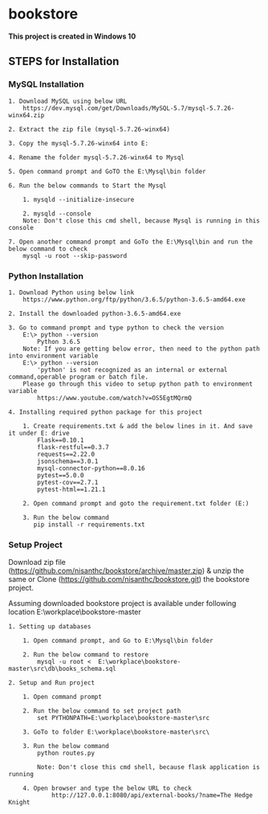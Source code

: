 # bookstore

**This project is created in Windows 10**

## STEPS for Installation

### MySQL Installation

    1. Download MySQL using below URL
        https://dev.mysql.com/get/Downloads/MySQL-5.7/mysql-5.7.26-winx64.zip
    
    2. Extract the zip file (mysql-5.7.26-winx64)
    
    3. Copy the mysql-5.7.26-winx64 into E:
    
    4. Rename the folder mysql-5.7.26-winx64 to Mysql
    
    5. Open command prompt and GoTO the E:\Mysql\bin folder
    
    6. Run the below commands to Start the Mysql
    
        1. mysqld --initialize-insecure
        
        2. mysqld --console
        Note: Don't close this cmd shell, because Mysql is running in this console
    
    7. Open another command prompt and GoTo the E:\Mysql\bin and run the below command to check
        mysql -u root --skip-password

### Python Installation

    1. Download Python using below link
        https://www.python.org/ftp/python/3.6.5/python-3.6.5-amd64.exe

    2. Install the downloaded python-3.6.5-amd64.exe
    
    3. Go to command prompt and type python to check the version
        E:\> python --version
            Python 3.6.5
        Note: If you are getting below error, then need to the python path into environment variable
        E:\> python --version
            'python' is not recognized as an internal or external command,operable program or batch file.
        Please go through this video to setup python path to environment variable
            https://www.youtube.com/watch?v=OS5EgtMQrmQ
    
    4. Installing required python package for this project
    
        1. Create requirements.txt & add the below lines in it. And save it under E: drive
            Flask==0.10.1
            flask-restful==0.3.7
            requests==2.22.0
            jsonschema==3.0.1
            mysql-connector-python==8.0.16
            pytest==5.0.0
            pytest-cov==2.7.1
            pytest-html==1.21.1
            
        2. Open command prompt and goto the requirement.txt folder (E:)
        
        3. Run the below command
           pip install -r requirements.txt

### Setup Project

Download zip file (https://github.com/nisanthc/bookstore/archive/master.zip) & unzip the same 
or
Clone (https://github.com/nisanthc/bookstore.git) the bookstore project.

Assuming downloaded bookstore project is available under following location
E:\workplace\bookstore-master

    1. Setting up databases
        
        1. Open command prompt, and Go to E:\Mysql\bin folder
        
        2. Run the below command to restore
            mysql -u root <  E:\workplace\bookstore-master\src\db\books_schema.sql
    
    2. Setup and Run project
       
        1. Open command prompt
        
        2. Run the below command to set project path
            set PYTHONPATH=E:\workplace\bookstore-master\src
            
        3. GoTo to folder E:\workplace\bookstore-master\src\
        
        3. Run the below command 
            python routes.py
        
            Note: Don't close this cmd shell, because flask application is running
        
        4. Open browser and type the below URL to check
                http://127.0.0.1:8080/api/external-books/?name=The Hedge Knight
